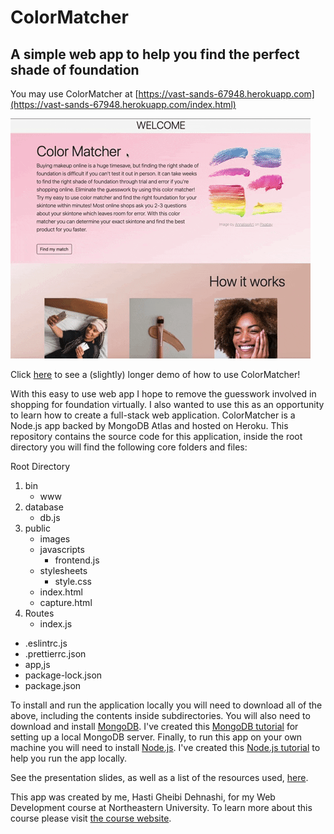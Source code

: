 # ColorMatcher
## A simple web app to help you find the perfect shade of foundation
You may use ColorMatcher at [https://vast-sands-67948.herokuapp.com](https://vast-sands-67948.herokuapp.com/index.html)

![](LandingPage.gif)

Click [here](https://youtu.be/hyqoQxeOs4I) to see a (slightly) longer demo of how to use ColorMatcher!

With this easy to use web app I hope to remove the guesswork involved in shopping for foundation virtually. I also wanted to use this as an opportunity to learn how to create a full-stack web application. ColorMatcher is a Node.js app backed by MongoDB Atlas and hosted on Heroku. This repository contains the source code for this application, inside the root directory you will find the following core folders and files:

Root Directory

1. bin
    - www
2.  database
    - db.js
3. public
    - images
    - javascripts
        - frontend.js
    - stylesheets
        - style.css
    - index.html
    - capture.html
4. Routes
    - index.js
* .eslintrc.js
* .prettierrc.json
* app,js
* package-lock.json
* package.json

To install and run the application locally you will need to download all of the above, including the contents inside subdirectories. You will also need to download and install [MongoDB](https://docs.mongodb.com/manual/installation/). I've created this [MongoDB tutorial](https://docs.google.com/document/d/1nzWnD9vSUSv72Kb-Tg_khQ90ptvDhWftoqAM-JAUudI/edit) for setting up a local MongoDB server. Finally, to run this app on your own machine you will need to install [Node.js](https://nodejs.org/en/download/). I've created this [Node.js tutorial](https://docs.google.com/document/d/1_fU-Ka_3ZnCgHPkUwItE9cH5LHI6aUIGCqO10D50_bU/edit) to help you run the app locally.

See the presentation slides, as well as a list of the resources used, [here](https://docs.google.com/presentation/d/1Tv9ERqGb_XRhBtMxDNRAwd-MD48rsYcuJMZjpkGov_4/edit#slide=id.p).

This  app was created by me, Hasti Gheibi Dehnashi, for my Web Development course at Northeastern University. To learn more about this course please visit [the course website](https://johnguerra.co/classes/webDevelopment_spring_2021/).
